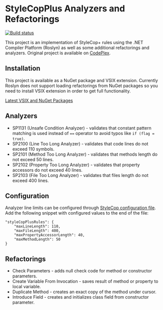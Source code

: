 # StyleCopPlus Analyzers and Refactorings

[![Build status](https://ci.appveyor.com/api/projects/status/k8pfm3e0miaqrada/branch/master?svg=true)](https://ci.appveyor.com/project/sergey-rybalkin/stylecopplus-analyzers/branch/master)

This project is an implementation of StyleCop+ rules using the .NET Compiler Platform (Roslyn) as well as some 
additional refactorings and analyzers. Original project is available on 
[CodePlex](https://stylecopplus.codeplex.com/).

## Installation
This project is available as a NuGet package and VSIX extension. Currently Roslyn does not support loading 
refactorings from NuGet packages so you need to install VSIX extension in order to get full functionality.

[Latest VSIX and NuGet Packages](https://ci.appveyor.com/project/sergey-rybalkin/stylecopplus-analyzers/build/artifacts)

## Analyzers

 - SP1131 (Unsafe Condition Analyzer) - validates that constant pattern matching is used instead of `==` operator to avoid typos like `if (flag = true)`.
 - SP2100 (Line Too Long Analyzer) - validates that code lines do not exceed 110 symbols.
 - SP2101 (Method Too Long Analyzer) - validates that methods length do not exceed 50 lines.
 - SP2102 (Property Too Long Analyzer) - validates that property accessors do not exceed 40 lines.
 - SP2103 (File Too Long Analyzer) - validates that files length do not exceed 400 lines.

## Configuration
Analyzer line limits can be configured through [StyleCop configuration file](https://github.com/DotNetAnalyzers/StyleCopAnalyzers/blob/master/documentation/Configuration.md). Add the following snippet with configured values 
to the end of the file:

    "styleCopPlusRules": {
        "maxLineLength": 110,
        "maxFileLength": 400,
        "maxPropertyAccessorLength": 40,
        "maxMethodLength": 50
    }

## Refactorings

 - Check Parameters - adds null check code for method or constructor parameters.
 - Create Variable From Invocation - saves result of method or property to local variable.
 - Duplicate Method - creates an exact copy of the method under cursor.
 - Introduce Field - creates and initializes class field from constructor parameter.
